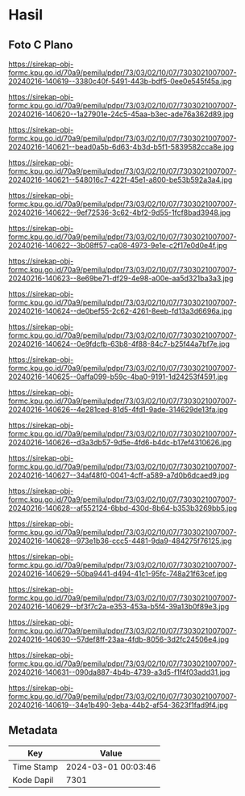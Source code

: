 # Hasil

## Foto C Plano

https://sirekap-obj-formc.kpu.go.id/70a9/pemilu/pdpr/73/03/02/10/07/7303021007007-20240216-140619--3380c40f-5491-443b-bdf5-0ee0e545f45a.jpg

https://sirekap-obj-formc.kpu.go.id/70a9/pemilu/pdpr/73/03/02/10/07/7303021007007-20240216-140620--1a27901e-24c5-45aa-b3ec-ade76a362d89.jpg

https://sirekap-obj-formc.kpu.go.id/70a9/pemilu/pdpr/73/03/02/10/07/7303021007007-20240216-140621--bead0a5b-6d63-4b3d-b5f1-5839582cca8e.jpg

https://sirekap-obj-formc.kpu.go.id/70a9/pemilu/pdpr/73/03/02/10/07/7303021007007-20240216-140621--548016c7-422f-45e1-a800-be53b592a3a4.jpg

https://sirekap-obj-formc.kpu.go.id/70a9/pemilu/pdpr/73/03/02/10/07/7303021007007-20240216-140622--9ef72536-3c62-4bf2-9d55-1fcf8bad3948.jpg

https://sirekap-obj-formc.kpu.go.id/70a9/pemilu/pdpr/73/03/02/10/07/7303021007007-20240216-140622--3b08ff57-ca08-4973-9e1e-c2f17e0d0e4f.jpg

https://sirekap-obj-formc.kpu.go.id/70a9/pemilu/pdpr/73/03/02/10/07/7303021007007-20240216-140623--8e69be71-df29-4e98-a00e-aa5d321ba3a3.jpg

https://sirekap-obj-formc.kpu.go.id/70a9/pemilu/pdpr/73/03/02/10/07/7303021007007-20240216-140624--de0bef55-2c62-4261-8eeb-fd13a3d6696a.jpg

https://sirekap-obj-formc.kpu.go.id/70a9/pemilu/pdpr/73/03/02/10/07/7303021007007-20240216-140624--0e9fdcfb-63b8-4f88-84c7-b25f44a7bf7e.jpg

https://sirekap-obj-formc.kpu.go.id/70a9/pemilu/pdpr/73/03/02/10/07/7303021007007-20240216-140625--0affa099-b59c-4ba0-9191-1d24253f4591.jpg

https://sirekap-obj-formc.kpu.go.id/70a9/pemilu/pdpr/73/03/02/10/07/7303021007007-20240216-140626--4e281ced-81d5-4fd1-9ade-314629de13fa.jpg

https://sirekap-obj-formc.kpu.go.id/70a9/pemilu/pdpr/73/03/02/10/07/7303021007007-20240216-140626--d3a3db57-9d5e-4fd6-b4dc-b17ef4310626.jpg

https://sirekap-obj-formc.kpu.go.id/70a9/pemilu/pdpr/73/03/02/10/07/7303021007007-20240216-140627--34af48f0-0041-4cff-a589-a7d0b6dcaed9.jpg

https://sirekap-obj-formc.kpu.go.id/70a9/pemilu/pdpr/73/03/02/10/07/7303021007007-20240216-140628--af552124-6bbd-430d-8b64-b353b3269bb5.jpg

https://sirekap-obj-formc.kpu.go.id/70a9/pemilu/pdpr/73/03/02/10/07/7303021007007-20240216-140628--973e1b36-ccc5-4481-9da9-484275f76125.jpg

https://sirekap-obj-formc.kpu.go.id/70a9/pemilu/pdpr/73/03/02/10/07/7303021007007-20240216-140629--50ba9441-d494-41c1-95fc-748a21f63cef.jpg

https://sirekap-obj-formc.kpu.go.id/70a9/pemilu/pdpr/73/03/02/10/07/7303021007007-20240216-140629--bf3f7c2a-e353-453a-b5f4-39a13b0f89e3.jpg

https://sirekap-obj-formc.kpu.go.id/70a9/pemilu/pdpr/73/03/02/10/07/7303021007007-20240216-140630--57def8ff-23aa-4fdb-8056-3d2fc24506e4.jpg

https://sirekap-obj-formc.kpu.go.id/70a9/pemilu/pdpr/73/03/02/10/07/7303021007007-20240216-140631--090da887-4b4b-4739-a3d5-f1f4f03add31.jpg

https://sirekap-obj-formc.kpu.go.id/70a9/pemilu/pdpr/73/03/02/10/07/7303021007007-20240216-140619--34e1b490-3eba-44b2-af54-3623f1fad9f4.jpg


## Metadata

| Key        | Value               |
| ---------- | ------------------- |
| Time Stamp | 2024-03-01 00:03:46 |
| Kode Dapil | 7301                |



